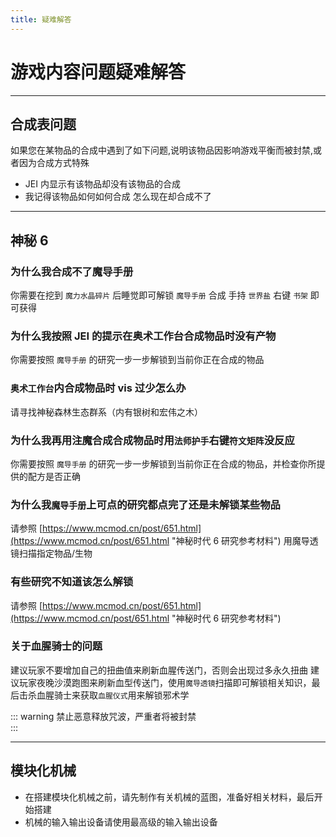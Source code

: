 ```yaml
---
title: 疑难解答
---
```

# 游戏内容问题疑难解答

---
## 合成表问题
如果您在某物品的合成中遇到了如下问题,说明该物品因影响游戏平衡而被封禁,或者因为合成方式特殊
- JEI 内显示有该物品却没有该物品的合成
- 我记得该物品如何如何合成 怎么现在却合成不了

---
## 神秘 6

### 为什么我合成不了魔导手册
你需要在挖到 `魔力水晶碎片` 后睡觉即可解锁 `魔导手册` 合成
手持 `世界盐` 右键 `书架` 即可获得

### 为什么我按照 JEI 的提示在奥术工作台合成物品时没有产物
你需要按照 `魔导手册` 的研究一步一步解锁到当前你正在合成的物品

### `奥术工作台`内合成物品时 vis 过少怎么办
请寻找神秘森林生态群系（内有银树和宏伟之木）

### 为什么我再用注魔合成合成物品时用`法师护手`右键`符文矩阵`没反应
你需要按照 `魔导手册` 的研究一步一步解锁到当前你正在合成的物品，并检查你所提供的配方是否正确

### 为什么我`魔导手册`上可点的研究都点完了还是未解锁某些物品
请参照 [https://www.mcmod.cn/post/651.html](https://www.mcmod.cn/post/651.html "神秘时代 6 研究参考材料") 用魔导透镜扫描指定物品/生物

### 有些研究不知道该怎么解锁
请参照 [https://www.mcmod.cn/post/651.html](https://www.mcmod.cn/post/651.html "神秘时代 6 研究参考材料")

### 关于血腥骑士的问题
建议玩家不要增加自己的扭曲值来刷新血腥传送门，否则会出现过多永久扭曲
建议玩家夜晚沙漠跑图来刷新血型传送门，使用`魔导透镜`扫描即可解锁相关知识，最后击杀血腥骑士来获取`血腥仪式`用来解锁邪术学

::: warning 
禁止恶意释放咒波，严重者将被封禁  
:::

---
## 模块化机械
- 在搭建模块化机械之前，请先制作有关机械的蓝图，准备好相关材料，最后开始搭建
- 机械的输入输出设备请使用最高级的输入输出设备
